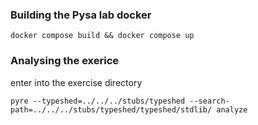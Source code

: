 ###  Building the Pysa lab docker
```
docker compose build && docker compose up
```

### Analysing the exerice
enter into the exercise directory
```
pyre --typeshed=../../../stubs/typeshed --search-path=../../../stubs/typeshed/typeshed/stdlib/ analyze
```
